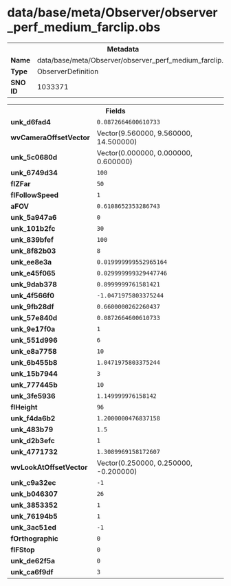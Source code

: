 <h1>data/base/meta/Observer/observer_perf_medium_farclip.obs</h1><table><tr><th colspan="100%">Metadata</th></tr><tr><td><b>Name</b></td><td>data/base/meta/Observer/observer_perf_medium_farclip.obs</td></tr><tr><td><b>Type</b></td><td>ObserverDefinition</td></tr><tr><td><b>SNO ID</b></td><td>1033371</td></tr></table>

<table><tr><th colspan="100%">Fields</th></tr><tr><td><b>unk_d6fad4</b></td><td><code>0.0872664600610733</code></td></tr><tr><td><b>wvCameraOffsetVector</b></td><td>Vector(9.560000, 9.560000, 14.500000)</td></tr><tr><td><b>unk_5c0680d</b></td><td>Vector(0.000000, 0.000000, 0.600000)</td></tr><tr><td><b>unk_6749d34</b></td><td><code>100</code></td></tr><tr><td><b>flZFar</b></td><td><code>50</code></td></tr><tr><td><b>flFollowSpeed</b></td><td><code>1</code></td></tr><tr><td><b>aFOV</b></td><td><code>0.6108652353286743</code></td></tr><tr><td><b>unk_5a947a6</b></td><td><code>0</code></td></tr><tr><td><b>unk_101b2fc</b></td><td><code>30</code></td></tr><tr><td><b>unk_839bfef</b></td><td><code>100</code></td></tr><tr><td><b>unk_8f82b03</b></td><td><code>8</code></td></tr><tr><td><b>unk_ee8e3a</b></td><td><code>0.019999999552965164</code></td></tr><tr><td><b>unk_e45f065</b></td><td><code>0.029999999329447746</code></td></tr><tr><td><b>unk_9dab378</b></td><td><code>0.8999999761581421</code></td></tr><tr><td><b>unk_4f566f0</b></td><td><code>-1.0471975803375244</code></td></tr><tr><td><b>unk_9fb28df</b></td><td><code>0.6600000262260437</code></td></tr><tr><td><b>unk_57e840d</b></td><td><code>0.0872664600610733</code></td></tr><tr><td><b>unk_9e17f0a</b></td><td><code>1</code></td></tr><tr><td><b>unk_551d996</b></td><td><code>6</code></td></tr><tr><td><b>unk_e8a7758</b></td><td><code>10</code></td></tr><tr><td><b>unk_6b455b8</b></td><td><code>1.0471975803375244</code></td></tr><tr><td><b>unk_15b7944</b></td><td><code>3</code></td></tr><tr><td><b>unk_777445b</b></td><td><code>10</code></td></tr><tr><td><b>unk_3fe5936</b></td><td><code>1.149999976158142</code></td></tr><tr><td><b>flHeight</b></td><td><code>96</code></td></tr><tr><td><b>unk_f4da6b2</b></td><td><code>1.2000000476837158</code></td></tr><tr><td><b>unk_483b79</b></td><td><code>1.5</code></td></tr><tr><td><b>unk_d2b3efc</b></td><td><code>1</code></td></tr><tr><td><b>unk_4771732</b></td><td><code>1.3089969158172607</code></td></tr><tr><td><b>wvLookAtOffsetVector</b></td><td>Vector(0.250000, 0.250000, -0.200000)</td></tr><tr><td><b>unk_c9a32ec</b></td><td><code>-1</code></td></tr><tr><td><b>unk_b046307</b></td><td><code>26</code></td></tr><tr><td><b>unk_3853352</b></td><td><code>1</code></td></tr><tr><td><b>unk_76194b5</b></td><td><code>1</code></td></tr><tr><td><b>unk_3ac51ed</b></td><td><code>-1</code></td></tr><tr><td><b>fOrthographic</b></td><td><code>0</code></td></tr><tr><td><b>flFStop</b></td><td><code>0</code></td></tr><tr><td><b>unk_de62f5a</b></td><td><code>0</code></td></tr><tr><td><b>unk_ca6f9df</b></td><td><code>3</code></td></tr></table>

